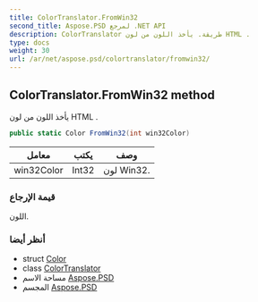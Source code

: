 ```yaml
---
title: ColorTranslator.FromWin32
second_title: Aspose.PSD لمرجع .NET API
description: ColorTranslator طريقة. يأخذ اللون من لون HTML .
type: docs
weight: 30
url: /ar/net/aspose.psd/colortranslator/fromwin32/
---
```

## ColorTranslator.FromWin32 method

يأخذ اللون من لون HTML .

```csharp
public static Color FromWin32(int win32Color)
```

| معامل | يكتب | وصف |
| --- | --- | --- |
| win32Color | Int32 | لون Win32. |

### قيمة الإرجاع

اللون.

### أنظر أيضا

* struct [Color](../../color/)
* class [ColorTranslator](../)
* مساحة الاسم [Aspose.PSD](../../colortranslator/)
* المجسم [Aspose.PSD](../../../)


